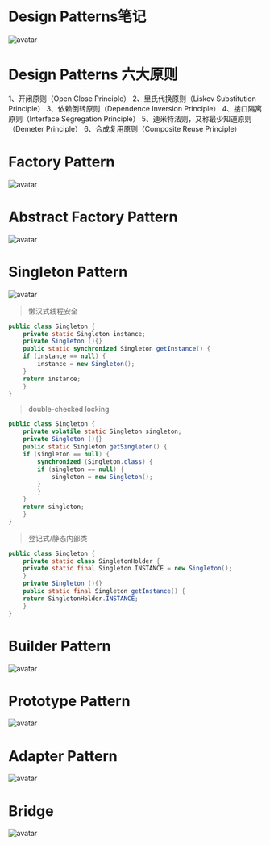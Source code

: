 # Design Patterns笔记
![avatar](http://www.runoob.com/wp-content/uploads/2014/08/the-relationship-between-design-patterns.jpg)

# Design Patterns 六大原则
1、开闭原则（Open Close Principle）
2、里氏代换原则（Liskov Substitution Principle）
3、依赖倒转原则（Dependence Inversion Principle）
4、接口隔离原则（Interface Segregation Principle）
5、迪米特法则，又称最少知道原则（Demeter Principle）
6、合成复用原则（Composite Reuse Principle）
# Factory Pattern
![avatar](http://www.runoob.com/wp-content/uploads/2014/08/factory_pattern_uml_diagram.jpg)
# Abstract Factory Pattern
![avatar](http://www.runoob.com/wp-content/uploads/2014/08/abstractfactory_pattern_uml_diagram.jpg)
# Singleton Pattern
![avatar](http://www.runoob.com/wp-content/uploads/2014/08/singleton_pattern_uml_diagram.jpg)
> 懒汉式线程安全

```java
public class Singleton {
    private static Singleton instance;  
    private Singleton (){}  
    public static synchronized Singleton getInstance() {  
    if (instance == null) {  
        instance = new Singleton();  
    }  
    return instance;  
    }  
}
```
>double-checked locking

```java
public class Singleton {  
    private volatile static Singleton singleton;  
    private Singleton (){}  
    public static Singleton getSingleton() {  
    if (singleton == null) {  
        synchronized (Singleton.class) {  
        if (singleton == null) {  
            singleton = new Singleton();  
        }  
        }  
    }  
    return singleton;  
    }  
}  
```

> 登记式/静态内部类

```java
public class Singleton {  
    private static class SingletonHolder {  
    private static final Singleton INSTANCE = new Singleton();  
    }  
    private Singleton (){}  
    public static final Singleton getInstance() {  
    return SingletonHolder.INSTANCE;  
    }  
}   
```
# Builder Pattern
![avatar](http://www.runoob.com/wp-content/uploads/2014/08/builder_pattern_uml_diagram.jpg)
# Prototype Pattern
![avatar](http://www.runoob.com/wp-content/uploads/2014/08/prototype_pattern_uml_diagram.jpg)

# Adapter Pattern
![avatar](http://www.runoob.com/wp-content/uploads/2014/08/adapter_pattern_uml_diagram.jpg)

# Bridge
![avatar](http://www.runoob.com/wp-content/uploads/2014/08/bridge_pattern_uml_diagram.jpg)
